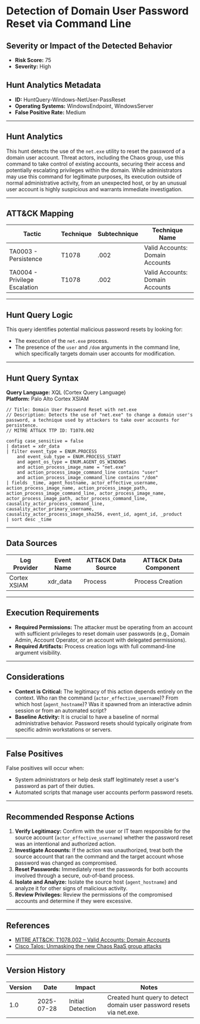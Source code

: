 # Detection of Domain User Password Reset via Command Line

## Severity or Impact of the Detected Behavior
- **Risk Score:** 75
- **Severity:** High

## Hunt Analytics Metadata

- **ID:** HuntQuery-Windows-NetUser-PassReset
- **Operating Systems:** WindowsEndpoint, WindowsServer
- **False Positive Rate:** Medium

---

## Hunt Analytics

This hunt detects the use of the `net.exe` utility to reset the password of a domain user account. Threat actors, including the Chaos group, use this command to take control of existing accounts, securing their access and potentially escalating privileges within the domain. While administrators may use this command for legitimate purposes, its execution outside of normal administrative activity, from an unexpected host, or by an unusual user account is highly suspicious and warrants immediate investigation.

---

## ATT&CK Mapping

| Tactic                        | Technique   | Subtechnique | Technique Name                                 |
|-------------------------------|-------------|--------------|------------------------------------------------|
| TA0003 - Persistence          | T1078       | .002         | Valid Accounts: Domain Accounts                |
| TA0004 - Privilege Escalation | T1078       | .002         | Valid Accounts: Domain Accounts                |

---

## Hunt Query Logic

This query identifies potential malicious password resets by looking for:

- The execution of the `net.exe` process.
- The presence of the `user` and `/dom` arguments in the command line, which specifically targets domain user accounts for modification.

---

## Hunt Query Syntax

**Query Language:** XQL (Cortex Query Language)  
**Platform:** Palo Alto Cortex XSIAM

```xql
// Title: Domain User Password Reset with net.exe
// Description: Detects the use of "net.exe" to change a domain user's password, a technique used by attackers to take over accounts for persistence.
// MITRE ATT&CK TTP ID: T1078.002

config case_sensitive = false 
| dataset = xdr_data 
| filter event_type = ENUM.PROCESS 
    and event_sub_type = ENUM.PROCESS_START 
    and agent_os_type = ENUM.AGENT_OS_WINDOWS 
    and action_process_image_name = "net.exe" 
    and action_process_image_command_line contains "user" 
    and action_process_image_command_line contains "/dom" 
| fields _time, agent_hostname, actor_effective_username, action_process_image_name, action_process_image_path, action_process_image_command_line, actor_process_image_name, actor_process_image_path, actor_process_command_line, causality_actor_process_command_line, causality_actor_primary_username, causality_actor_process_image_sha256, event_id, agent_id, _product 
| sort desc _time
```

---

## Data Sources

| Log Provider | Event Name       | ATT&CK Data Source  | ATT&CK Data Component  |
|--------------|------------------|---------------------|------------------------|
| Cortex XSIAM | xdr_data         | Process             | Process Creation       |

---

## Execution Requirements

- **Required Permissions:** The attacker must be operating from an account with sufficient privileges to reset domain user passwords (e.g., Domain Admin, Account Operator, or an account with delegated permissions).
- **Required Artifacts:** Process creation logs with full command-line argument visibility.

---

## Considerations

- **Context is Critical:** The legitimacy of this action depends entirely on the context. Who ran the command (`actor_effective_username`)? From which host (`agent_hostname`)? Was it spawned from an interactive admin session or from an automated script?
- **Baseline Activity:** It is crucial to have a baseline of normal administrative behavior. Password resets should typically originate from specific admin workstations or servers.

---

## False Positives

False positives will occur when:
- System administrators or help desk staff legitimately reset a user's password as part of their duties.
- Automated scripts that manage user accounts perform password resets.

---

## Recommended Response Actions

1.  **Verify Legitimacy:** Confirm with the user or IT team responsible for the source account (`actor_effective_username`) whether the password reset was an intentional and authorized action.
2.  **Investigate Accounts:** If the action was unauthorized, treat both the source account that ran the command and the target account whose password was changed as compromised.
3.  **Reset Passwords:** Immediately reset the passwords for both accounts involved through a secure, out-of-band process.
4.  **Isolate and Analyze:** Isolate the source host (`agent_hostname`) and analyze it for other signs of malicious activity.
5.  **Review Privileges:** Review the permissions of the compromised accounts and determine if they were excessive.

---

## References

- [MITRE ATT&CK: T1078.002 – Valid Accounts: Domain Accounts](https://attack.mitre.org/techniques/T1078/002/)
- [Cisco Talos: Unmasking the new Chaos RaaS group attacks](https://blog.talosintelligence.com/new-chaos-ransomware/)

---

## Version History

| Version | Date       | Impact            | Notes                                                              |
|---------|------------|-------------------|--------------------------------------------------------------------|
| 1.0     | 2025-07-28 | Initial Detection | Created hunt query to detect domain user password resets via net.exe. |

